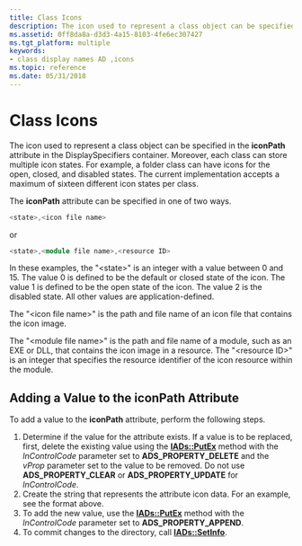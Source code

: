 ```yaml
---
title: Class Icons
description: The icon used to represent a class object can be specified in the iconPath attribute in the DisplaySpecifiers container.
ms.assetid: 0ff8da8a-d3d3-4a15-8103-4fe6ec307427
ms.tgt_platform: multiple
keywords:
- class display names AD ,icons
ms.topic: reference
ms.date: 05/31/2018
---
```


# Class Icons

The icon used to represent a class object can be specified in the **iconPath** attribute in the DisplaySpecifiers container. Moreover, each class can store multiple icon states. For example, a folder class can have icons for the open, closed, and disabled states. The current implementation accepts a maximum of sixteen different icon states per class.

The **iconPath** attribute can be specified in one of two ways.


```C++
<state>,<icon file name>
```



or


```C++
<state>,<module file name>,<resource ID>
```



In these examples, the "&lt;state&gt;" is an integer with a value between 0 and 15. The value 0 is defined to be the default or closed state of the icon. The value 1 is defined to be the open state of the icon. The value 2 is the disabled state. All other values are application-defined.

The "&lt;icon file name&gt;" is the path and file name of an icon file that contains the icon image.

The "&lt;module file name&gt;" is the path and file name of a module, such as an EXE or DLL, that contains the icon image in a resource. The "&lt;resource ID&gt;" is an integer that specifies the resource identifier of the icon resource within the module.

## Adding a Value to the **iconPath** Attribute

To add a value to the **iconPath** attribute, perform the following steps.

1.  Determine if the value for the attribute exists. If a value is to be replaced, first, delete the existing value using the [**IADs::PutEx**](/windows/desktop/api/iads/nf-iads-iads-putex) method with the *lnControlCode* parameter set to **ADS\_PROPERTY\_DELETE** and the *vProp* parameter set to the value to be removed. Do not use **ADS\_PROPERTY\_CLEAR** or **ADS\_PROPERTY\_UPDATE** for *lnControlCode*.
2.  Create the string that represents the attribute icon data. For an example, see the format above.
3.  To add the new value, use the [**IADs::PutEx**](/windows/desktop/api/iads/nf-iads-iads-putex) method with the *lnControlCode* parameter set to **ADS\_PROPERTY\_APPEND**.
4.  To commit changes to the directory, call [**IADs::SetInfo**](/windows/desktop/api/iads/nf-iads-iads-setinfo).

 

 

